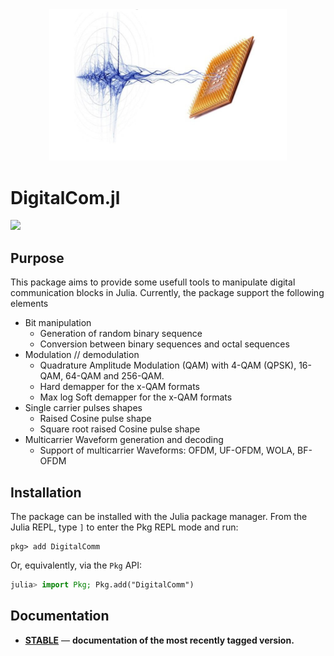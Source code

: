 <div align="center">
<img src="docs/src/assets/logo.png" alt="Makie.jl" width="380">
</div>

# DigitalCom.jl 

[![](https://img.shields.io/badge/docs-stable-blue.svg)](https://rgerzaguet.github.io/DigitalComm.jl/dev/index.html)

## Purpose 

This package aims to provide some usefull tools to manipulate digital
communication blocks in Julia. 
Currently, the package support the following elements 
- Bit manipulation 
  * Generation of random binary sequence 
  * Conversion between binary sequences and octal sequences 
- Modulation // demodulation
  * Quadrature Amplitude Modulation (QAM) with 4-QAM (QPSK), 16-QAM, 64-QAM and 256-QAM. 
  * Hard demapper for the x-QAM formats 
  * Max log Soft demapper for the x-QAM formats
- Single carrier pulses shapes 
  * Raised Cosine pulse shape 
  * Square root raised Cosine pulse shape 
- Multicarrier Waveform generation and decoding 
  * Support of multicarrier Waveforms: OFDM, UF-OFDM, WOLA, BF-OFDM 

## Installation

The package can be installed with the Julia package manager.
From the Julia REPL, type `]` to enter the Pkg REPL mode and run:

```
pkg> add DigitalComm
```

Or, equivalently, via the `Pkg` API:

```julia
julia> import Pkg; Pkg.add("DigitalComm")
```

## Documentation

- [**STABLE**](https://rgerzaguet.github.io/DigitalComm.jl/dev/index.html) &mdash; **documentation of the most recently tagged version.**
